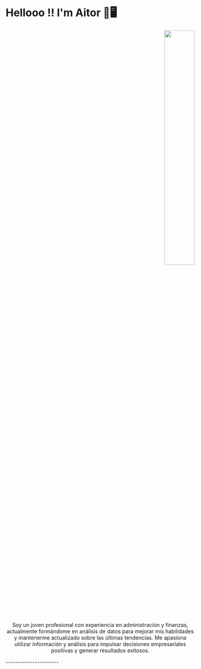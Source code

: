 # Hellooo !! I'm Aitor &#128075;&#128421;

<p align="right" width="100%">
    <img width="40%" src="https://github.com/Aitorus/main/Home.png">
</p>


<p align="center"

Soy un joven profesional con experiencia en administración y finanzas, actualmente formándome en análisis de datos para mejorar mis habilidades y mantenerme actualizado sobre las últimas tendencias. Me apasiona utilizar información y análisis para impulsar decisiones empresariales positivas y generar resultados exitosos.

</p>
----------------------
